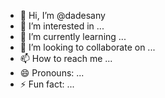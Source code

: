 - 👋 Hi, I’m @dadesany
- 👀 I’m interested in ...
- 🌱 I’m currently learning ...
- 💞️ I’m looking to collaborate on ...
- 📫 How to reach me ...
- 😄 Pronouns: ...
- ⚡ Fun fact: ...

<!---
dadesany/dadesany is a ✨ special ✨ repository because its `README.md` (this file) appears on your GitHub profile.
You can click the Preview link to take a look at your changes.
--->

